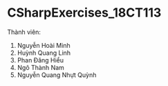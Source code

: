 # CSharpExercises_18CT113
Thành viên:
  1. Nguyễn Hoài Minh
  2. Huỳnh Quang Linh
  3. Phan Đăng Hiểu
  4. Ngô Thành Nam
  5. Nguyễn Quang Nhựt Quỳnh
